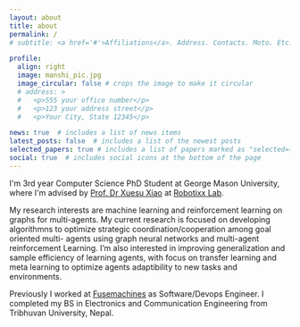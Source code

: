 ```yaml
---
layout: about
title: about
permalink: /
# subtitle: <a href='#'>Affiliations</a>. Address. Contacts. Moto. Etc.

profile:
  align: right
  image: manshi_pic.jpg
  image_circular: false # crops the image to make it circular 
  # address: >
  #   <p>555 your office number</p>
  #   <p>123 your address street</p>
  #   <p>Your City, State 12345</p>

news: true  # includes a list of news items
latest_posts: false  # includes a list of the newest posts
selected_papers: true # includes a list of papers marked as "selected={true}"
social: true  # includes social icons at the bottom of the page
---
```

<!-- 
Write your biography here. Tell the world about yourself. Link to your favorite [subreddit](http://reddit.com). You can put a picture in, too. The code is already in, just name your picture `prof_pic.jpg` and put it in the `img/` folder.

Put your address / P.O. box / other info right below your picture. You can also disable any of these elements by editing `profile` property of the YAML header of your `_pages/about.md`. Edit `_bibliography/papers.bib` and Jekyll will render your [publications page](/al-folio/publications/) automatically.

Link to your social media connections, too. This theme is set up to use [Font Awesome icons](http://fortawesome.github.io/Font-Awesome/) and [Academicons](https://jpswalsh.github.io/academicons/), like the ones below. Add your Facebook, Twitter, LinkedIn, Google Scholar, or just disable all of them. -->
<!-- 
My research interests are machine learning and reinforcement learning on graphs for multi-agents. My current research is focused on developing algorithmns to optimize strategic coordination/cooperation among goal oriented multi- agents using graph neural networks and multi-agent reinforcement Learning. I’m also interested in improving generalization and sample efficiency of learning agents, with focus on transfer learning and meta learning to optimize agents adaptibility to new tasks and environments.
-->

I'm 3rd year Computer Science PhD Student at George Mason University, where I'm advised by [Prof. Dr Xuesu Xiao](https://cs.gmu.edu/~xiao/) at [Robotixx Lab](https://cs.gmu.edu/~xiao/RobotiXX/lab.html). 

My research interests are machine learning and reinforcement learning on graphs for multi-agents. My current research is focused on developing algorithmns to optimize strategic coordination/cooperation among goal oriented multi- agents using graph neural networks and multi-agent reinforcement Learning. I’m also interested in improving generalization and sample efficiency of learning agents, with focus on transfer learning and meta learning to optimize agents adaptibility to new tasks and environments.

Previously I worked at [Fusemachines](https://fusemachines.com/) as Software/Devops Engineer. I completed my BS in Electronics and Communication Engineering from Tribhuvan University, Nepal.


 

